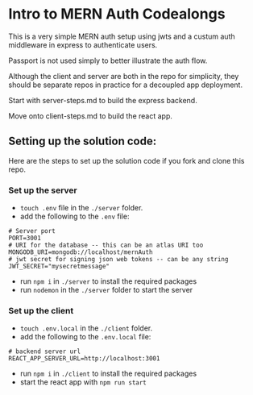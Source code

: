 # Intro to MERN Auth Codealongs

This is a very simple MERN auth setup using jwts and a custum auth middleware in express to authenticate users. 

Passport is not used simply to better illustrate the auth flow. 

Although the client and server are both in the repo for simplicity, they should be separate repos in practice for a decoupled app deployment.

Start with server-steps.md to build the express backend.

Move onto client-steps.md to build the react app.

## Setting up the solution code:

Here are the steps to set up the solution code if you fork and clone this repo.

### Set up the server

* `touch .env` file in the `./server` folder.
* add the following to the `.env` file:
```
# Server port
PORT=3001
# URI for the database -- this can be an atlas URI too
MONGODB_URI=mongodb://localhost/mernAuth
# jwt secret for signing json web tokens -- can be any string
JWT_SECRET="mysecretmessage"
```
* run `npm i` in `./server` to install the required packages
* run `nodemon` in the `./server` folder to start the server

### Set up the client

* `touch .env.local` in the `./client` folder.
* add the following to the `.env.local` file:
```
# backend server url
REACT_APP_SERVER_URL=http://localhost:3001
```
* run `npm i` in `./client` to install the required packages
* start the react app with `npm run start`
